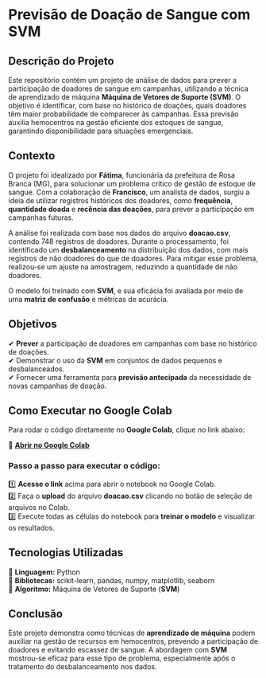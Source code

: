 # **Previsão de Doação de Sangue com SVM**  

## **Descrição do Projeto**  

Este repositório contém um projeto de análise de dados para prever a participação de doadores de sangue em campanhas, utilizando a técnica de aprendizado de máquina **Máquina de Vetores de Suporte (SVM)**. O objetivo é identificar, com base no histórico de doações, quais doadores têm maior probabilidade de comparecer às campanhas. Essa previsão auxilia hemocentros na gestão eficiente dos estoques de sangue, garantindo disponibilidade para situações emergenciais.  

## **Contexto**  

O projeto foi idealizado por **Fátima**, funcionária da prefeitura de Rosa Branca (MG), para solucionar um problema crítico de gestão de estoque de sangue. Com a colaboração de **Francisco**, um analista de dados, surgiu a ideia de utilizar registros históricos dos doadores, como **frequência**, **quantidade doada** e **recência das doações**, para prever a participação em campanhas futuras.  

A análise foi realizada com base nos dados do arquivo **doacao.csv**, contendo 748 registros de doadores. Durante o processamento, foi identificado um **desbalanceamento** na distribuição dos dados, com mais registros de não doadores do que de doadores. Para mitigar esse problema, realizou-se um ajuste na amostragem, reduzindo a quantidade de não doadores.  

O modelo foi treinado com **SVM**, e sua eficácia foi avaliada por meio de uma **matriz de confusão** e métricas de acurácia.  

## **Objetivos**  

✔ **Prever** a participação de doadores em campanhas com base no histórico de doações.  
✔ Demonstrar o uso da **SVM** em conjuntos de dados pequenos e desbalanceados.  
✔ Fornecer uma ferramenta para **previsão antecipada** da necessidade de novas campanhas de doação.  

## **Como Executar no Google Colab**  

Para rodar o código diretamente no **Google Colab**, clique no link abaixo:  

🔗 [**Abrir no Google Colab**](https://colab.research.google.com/github/kellyortiz/previsao-doacao-sangue-svm/blob/main/previsao_doacao_sangue_svm.ipynb)  

### **Passo a passo para executar o código:**  

1️⃣ **Acesse o link** acima para abrir o notebook no Google Colab.  
2️⃣ Faça o **upload** do arquivo **doacao.csv** clicando no botão de seleção de arquivos no Colab.  
3️⃣ Execute todas as células do notebook para **treinar o modelo** e visualizar os resultados.  

## **Tecnologias Utilizadas**  

📌 **Linguagem:** Python  
📌 **Bibliotecas:** scikit-learn, pandas, numpy, matplotlib, seaborn  
📌 **Algoritmo:** Máquina de Vetores de Suporte (**SVM**)  

## **Conclusão**  

Este projeto demonstra como técnicas de **aprendizado de máquina** podem auxiliar na gestão de recursos em hemocentros, prevendo a participação de doadores e evitando escassez de sangue. A abordagem com **SVM** mostrou-se eficaz para esse tipo de problema, especialmente após o tratamento do desbalanceamento nos dados.  
